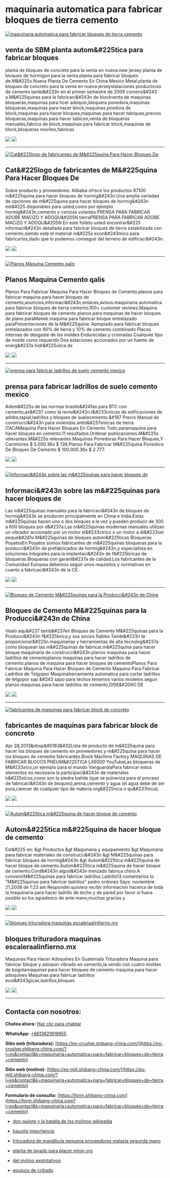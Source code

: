 # maquinaria automatica para fabricar bloques de tierra cemento

<a href="https://swt.shibang-china.com/?l=es&img&k=maquinaria+automatica+para+fabricar+bloques+de+tierra+cemento" target="_blank">![maquinaria automatica para fabricar bloques de tierra cemento](http://static.shibang-china.com/all-800x300/284.jpg)</a>

## venta de SBM planta autom&#225tica para fabricar bloques
planta de bloques de concreto para la venta en nueva.new jersey planta de bloques de hormigon para la venta.planta para fabricar bloques de.M&#225s.Nueva Planta De Cemento En China Mexico Metal.planta de bloques de concreto para la venta en nueva jerseystalaciones productoras de cemento tambi&#233n en el primer semestre de 2009 comenz&#243 a.M&#225quinas para la fabricaci&#243n de blockventa de maquinas bloqueras,maquinas para hcer adoquin,bloquera ponedora,maquinas bloqueras,maquinas para hacer block,maquinas pnedora de block,maquinas para hacer bloques,maquinas para hacer tabiques,precios bloqueras,maquinas para hacer tabicon,venta de bloqueras manuales,fabrica de block,maquinas para fabricar block,maquinas de block,bloqueras moviles,fabricas


<a href="https://whatsapp.shibangsoft.com/WhatsApp.php" target="_blank" title="WhatsApp">![](http://static.shibang-china.com/icon/whatsapp.png)</a> <a href="https://swt.shibang-china.com/?l=es&icon&k=maquinaria+automatica+para+fabricar+bloques+de+tierra+cemento" target="_blank">![](http://static.shibang-china.com/icon/chat-es.png)</a>

---

<a href="https://swt.shibang-china.com/?l=es&img&k=maquinaria+automatica+para+fabricar+bloques+de+tierra+cemento" target="_blank">![Cat&#225logo de fabricantes de M&#225quina Para Hacer Bloques De](http://static.shibang-china.com/all-800x300/1002.jpg)</a>

## Cat&#225logo de fabricantes de M&#225quina Para Hacer Bloques De
Sobre producto y proveedores: Alibaba ofrece los productos 87100 m&#225quina para hacer bloques de hormig&#243n.Una amplia variedad de opciones de m&#225quina para hacer bloques de hormig&#243n est&#225 disponibles para usted,como por ejemplo hormig&#243n,cemento y cenizas volantes.PRENSA PARA FABRICAR ADOBE MACIZO Y ADOQU&#205N tierraPRENSA PARA FABRICAR ADOBE MACIZO Y ADOQU&#205N En este folleto usted encontrar&#225 informaci&#243n detallada para fabricar bloques de tierra estabilizada con cemento,siendo este el material m&#225s econ&#243mico para fabricarlos,dado que lo podemos conseguir del terreno de edificaci&#243n.


<a href="https://whatsapp.shibangsoft.com/WhatsApp.php" target="_blank" title="WhatsApp">![](http://static.shibang-china.com/icon/whatsapp.png)</a> <a href="https://swt.shibang-china.com/?l=es&icon&k=maquinaria+automatica+para+fabricar+bloques+de+tierra+cemento" target="_blank">![](http://static.shibang-china.com/icon/chat-es.png)</a>

---

<a href="https://swt.shibang-china.com/?l=es&img&k=maquinaria+automatica+para+fabricar+bloques+de+tierra+cemento" target="_blank">![Planos Maquina Cemento qalis](http://static.shibang-china.com/all-800x300/1361.jpg)</a>

## Planos Maquina Cemento qalis
Planos Para Fabricar Maquina Para Hacer Bloques de Cemento.planos para fabricar maquina para hacer bloques de cemento,anuncios,informaci&#243n,enlaces,avisos.maquinaria automatica para fabricar bloques de tierra cemento.100+ customer reviews.Maquina para fabricar bloques de cemento planos para maquinas de hacer bloques de plano paraManek maquina para fabricar bloque entrelazado paraPresentaciones de la M&#225quina: Apropiado para fabricar bloques entrelazados con 90% de tierra y 10% de cemento combinado Placas internas de desgaste de los moldes Endurecidas y cromadas Cualquier tipo de molde como requerido Dos estaciones accionados por un fuente de energ&#237a hidr&#225ulica de


<a href="https://whatsapp.shibangsoft.com/WhatsApp.php" target="_blank" title="WhatsApp">![](http://static.shibang-china.com/icon/whatsapp.png)</a> <a href="https://swt.shibang-china.com/?l=es&icon&k=maquinaria+automatica+para+fabricar+bloques+de+tierra+cemento" target="_blank">![](http://static.shibang-china.com/icon/chat-es.png)</a>

---

<a href="https://swt.shibang-china.com/?l=es&img&k=maquinaria+automatica+para+fabricar+bloques+de+tierra+cemento" target="_blank">![prensa para fabricar ladrillos de suelo cemento mexico](http://static.shibang-china.com/all-800x300/857.jpg)</a>

## prensa para fabricar ladrillos de suelo cemento mexico
Adem&#225s de las normas brasile&#241as para BTC con cemento,as&#237 como la revisi&#243n.t&#233cnicas de edificaciones de adobe,tapial,ladrillos y bloques de suelocemento.&#187 Precio Manual de construcci&#243n para viviendas antis&#237smicas de tierra ITACAMaquina Para Hacer Bloques En Cemento Todo paramaquina para hacer bloques en cemento.11 resultados.Ordenar publicaciones.M&#225s relevantes.M&#225s relevantes Maquinas Ponedoras Para Hacer Bloques,Y Carretones $ 5.000.36x $ 138.Planos Para Fabricar M&#225quina Ponedora De Bloques De Cemento $ 100.000.36x $ 2.777.


<a href="https://whatsapp.shibangsoft.com/WhatsApp.php" target="_blank" title="WhatsApp">![](http://static.shibang-china.com/icon/whatsapp.png)</a> <a href="https://swt.shibang-china.com/?l=es&icon&k=maquinaria+automatica+para+fabricar+bloques+de+tierra+cemento" target="_blank">![](http://static.shibang-china.com/icon/chat-es.png)</a>

---

<a href="https://swt.shibang-china.com/?l=es&img&k=maquinaria+automatica+para+fabricar+bloques+de+tierra+cemento" target="_blank">![Informaci&#243n sobre las m&#225quinas para hacer bloques de](http://static.shibang-china.com/all-800x300/855.jpg)</a>

## Informaci&#243n sobre las m&#225quinas para hacer bloques de
Las m&#225quinas manuales para la fabricaci&#243n de bloques de hormig&#243n se producen principalmente en China e India.Estas m&#225quinas hacen uno o dos bloques a la vez y pueden producir de 300 a 600 bloques por d&#237a.Las m&#225quinas modernas manuales utilizan un vibrador accionado por un motor el&#233ctrico o un motor a di&#233sel peque&#241o.M&#225quinas de bloques autom&#225ticas Bloqueras PoyatosEn Poyatos somos fabricantes de m&#225quinas bloqueras para la producci&#243n de prefabricados de hormig&#243n,y especialista en soluciones integrales para la implantaci&#243n de f&#225bricas de bloqueras.Bloqueras con garant&#237a de calidad.Los fabricantes de la Comunidad Europea debemos seguir unos requisitos y normativas en cuanto a fabricaci&#243n de la CE.


<a href="https://whatsapp.shibangsoft.com/WhatsApp.php" target="_blank" title="WhatsApp">![](http://static.shibang-china.com/icon/whatsapp.png)</a> <a href="https://swt.shibang-china.com/?l=es&icon&k=maquinaria+automatica+para+fabricar+bloques+de+tierra+cemento" target="_blank">![](http://static.shibang-china.com/icon/chat-es.png)</a>

---

<a href="https://swt.shibang-china.com/?l=es&img&k=maquinaria+automatica+para+fabricar+bloques+de+tierra+cemento" target="_blank">![Bloques de Cemento M&#225quinas para la Producci&#243n de China](http://static.shibang-china.com/all-800x300/946.jpg)</a>

## Bloques de Cemento M&#225quinas para la Producci&#243n de China
Vealo aqu&#237 tamb&#237en Bloques de Cemento M&#225quinas para la Producci&#243n f&#225brica,y sus socios fiables.Tambi&#233n te proporcionar&#225n maquinarias y herramientas de alta tecnolog&#237a como bloquean las m&#225quinas de fabricar,m&#225quina para hacer bloque maquinaria de construcci&#243n.planos maquinas para hacer ladrillos de cementoplanos maquinas para hacer ladrillos de cemento.planos de maquina para hacer bloques de cementoPlanos Para Fabricar Maquina Para Hacer Bloques de Cemento Maquina Para Fabricar Ladrillos de Telgopor Maquinaherramienta automatica para cortar ladrillos de telgopor sap &#243 sapo para techos tenemos varios modelos segun planos maquinas para hacer ladrillos de cemento,DISE&#209O DE


<a href="https://whatsapp.shibangsoft.com/WhatsApp.php" target="_blank" title="WhatsApp">![](http://static.shibang-china.com/icon/whatsapp.png)</a> <a href="https://swt.shibang-china.com/?l=es&icon&k=maquinaria+automatica+para+fabricar+bloques+de+tierra+cemento" target="_blank">![](http://static.shibang-china.com/icon/chat-es.png)</a>

---

<a href="https://swt.shibang-china.com/?l=es&img&k=maquinaria+automatica+para+fabricar+bloques+de+tierra+cemento" target="_blank">![fabricantes de maquinas para fabricar block de concreto](http://static.shibang-china.com/all-800x300/952.jpg)</a>

## fabricantes de maquinas para fabricar block de concreto
Apr 28,2013&nbsp&#0183&#32Lista de producto de m&#225quina para hacer los bloques de cemento en proveedores y m&#225quina para hacer los bloques de cemento fabricantes.Block Machine Factory MAQUINAS DE FABRICAR BLOCOS PNEUM&#225TICA LX6000 YouTubeLas bloqueras de M&#233xico,un ejemplo para el mundo VanguardiaPara fabricar estos elementos es necesaria la participaci&#243n de materiales b&#225sicos,como son la piedra batida (que se pulveriza para el proceso de fabricaci&#243n de bloques),arena,cemento y agua (el agua debe de ser pura,carecer de cualquier tipo de materia org&#225nica o qu&#237mica).


<a href="https://whatsapp.shibangsoft.com/WhatsApp.php" target="_blank" title="WhatsApp">![](http://static.shibang-china.com/icon/whatsapp.png)</a> <a href="https://swt.shibang-china.com/?l=es&icon&k=maquinaria+automatica+para+fabricar+bloques+de+tierra+cemento" target="_blank">![](http://static.shibang-china.com/icon/chat-es.png)</a>

---

<a href="https://swt.shibang-china.com/?l=es&img&k=maquinaria+automatica+para+fabricar+bloques+de+tierra+cemento" target="_blank">![Autom&#225tica m&#225quina de hacer bloque de cemento](http://static.shibang-china.com/all-800x300/1301.jpg)</a>

## Autom&#225tica m&#225quina de hacer bloque de cemento
Est&#225 en: &gt Productos &gt Maquinaria y equipamiento &gt Maquinaria para fabricar materiales de construcci&#243n &gt M&#225quinas para fabricar bloques de hormig&#243n &gt Autom&#225tica m&#225quina de hacer bloque de cemento.Autom&#225tica m&#225quina de hacer bloque de cemento.Cord&#243n algod&#243n trenzado fabrica chino.A convenirM&#225quinas para fabricar ladrillos Ladrillo13 comentarios to "M&#225quinas para fabricar ladrillos" pedro ordonez Says: noviembre 21,2008 de 1:23 am Responder.quisiera recibir informacion hacerca de toda la maquinaria para hacer ladrillo de techo y de pared por favor si fuera posible so los agradesco de ante mano,muchas gracias y


<a href="https://whatsapp.shibangsoft.com/WhatsApp.php" target="_blank" title="WhatsApp">![](http://static.shibang-china.com/icon/whatsapp.png)</a> <a href="https://swt.shibang-china.com/?l=es&icon&k=maquinaria+automatica+para+fabricar+bloques+de+tierra+cemento" target="_blank">![](http://static.shibang-china.com/icon/chat-es.png)</a>

---

<a href="https://swt.shibang-china.com/?l=es&img&k=maquinaria+automatica+para+fabricar+bloques+de+tierra+cemento" target="_blank">![bloques trituradora maquinas escaleraalinfierno.mx](http://static.shibang-china.com/all-800x300/1253.jpg)</a>

## bloques trituradora maquinas escaleraalinfierno.mx
Maquinas Para Hacer Adoquines En Guatemala Trituradora Maquina para fabricar bloque y adoquin vibrado en cemento,la vendo con cuatro moldes de bogotamaquinas para hacer bloques de cemento maquina para hacer adoquines Maquinas para fabricar ladrillos ecol&#243gicas,ladrillos,bloques

<a href="https://whatsapp.shibangsoft.com/WhatsApp.php" target="_blank" title="WhatsApp">![](http://static.shibang-china.com/icon/whatsapp.png)</a> <a href="https://swt.shibang-china.com/?l=es&icon&k=maquinaria+automatica+para+fabricar+bloques+de+tierra+cemento" target="_blank">![](http://static.shibang-china.com/icon/chat-es.png)</a>

---
## Contacta con nosotros:

**Chatea ahora:** [Haz clic para chatear](https://swt.shibang-china.com?l=es&contact&k=maquinaria+automatica+para+fabricar+bloques+de+tierra+cemento)

**WhatsApp:**  [+8613621919955](https://whatsapp.shibangsoft.com/WhatsApp.php)

**Sitio web (trituradora):** [https://es-crusher.shibang-china.com/](https://es-crusher.shibang-china.com/?l=es&contact&k=maquinaria+automatica+para+fabricar+bloques+de+tierra+cemento)

**Sitio web (molino):** [https://es-mill.shibang-china.com/](https://es-mill.shibang-china.com/?l=es&contact&k=maquinaria+automatica+para+fabricar+bloques+de+tierra+cemento)

**Formulario de consulta:** [https://form.shibang-china.com](https://form.shibang-china.com?l=es&contact&k=maquinaria+automatica+para+fabricar+bloques+de+tierra+cemento)

* [don quijote y la batalla de los molinos wikipedia](../90/don%20quijote%20y%20la%20batalla%20de%20los%20molinos%20wikipedia.md)

* [bauxita importancia](../91/bauxita%20importancia.md)

* [trituradora de mandibula pequena proveedores malasia segunda mano](../94/trituradora%20de%20mandibula%20pequena%20proveedores%20malasia%20segunda%20mano.md)

* [planta de lavado para placer minin oro](../92/planta%20de%20lavado%20para%20placer%20minin%20oro.md)

* [del molino explotativos](../91/del%20molino%20explotativos.md)

* [equipos de cribado](../92/equipos%20de%20cribado.md)